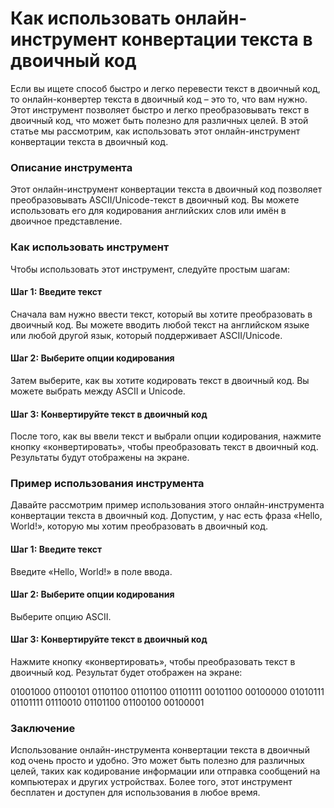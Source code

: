 Как использовать онлайн-инструмент конвертации текста в двоичный код
====================================================================

Если вы ищете способ быстро и легко перевести текст в двоичный код, то онлайн-конвертер текста в двоичный код – это то, что вам нужно. Этот инструмент позволяет быстро и легко преобразовывать текст в двоичный код, что может быть полезно для различных целей. В этой статье мы рассмотрим, как использовать этот онлайн-инструмент конвертации текста в двоичный код.

### Описание инструмента

Этот онлайн-инструмент конвертации текста в двоичный код позволяет преобразовывать ASCII/Unicode-текст в двоичный код. Вы можете использовать его для кодирования английских слов или имён в двоичное представление.

### Как использовать инструмент

Чтобы использовать этот инструмент, следуйте простым шагам:

#### Шаг 1: Введите текст

Сначала вам нужно ввести текст, который вы хотите преобразовать в двоичный код. Вы можете вводить любой текст на английском языке или любой другой язык, который поддерживает ASCII/Unicode.

#### Шаг 2: Выберите опции кодирования

Затем выберите, как вы хотите кодировать текст в двоичный код. Вы можете выбрать между ASCII и Unicode.

#### Шаг 3: Конвертируйте текст в двоичный код

После того, как вы ввели текст и выбрали опции кодирования, нажмите кнопку «конвертировать», чтобы преобразовать текст в двоичный код. Результаты будут отображены на экране.

### Пример использования инструмента

Давайте рассмотрим пример использования этого онлайн-инструмента конвертации текста в двоичный код. Допустим, у нас есть фраза «Hello, World!», которую мы хотим преобразовать в двоичный код.

#### Шаг 1: Введите текст

Введите «Hello, World!» в поле ввода.

#### Шаг 2: Выберите опции кодирования

Выберите опцию ASCII.

#### Шаг 3: Конвертируйте текст в двоичный код

Нажмите кнопку «конвертировать», чтобы преобразовать текст в двоичный код. Результат будет отображен на экране:

01001000 01100101 01101100 01101100 01101111 00101100 00100000 01010111 01101111 01110010 01101100 01100100 00100001

### Заключение

Использование онлайн-инструмента конвертации текста в двоичный код очень просто и удобно. Это может быть полезно для различных целей, таких как кодирование информации или отправка сообщений на компьютерах и других устройствах. Более того, этот инструмент бесплатен и доступен для использования в любое время.